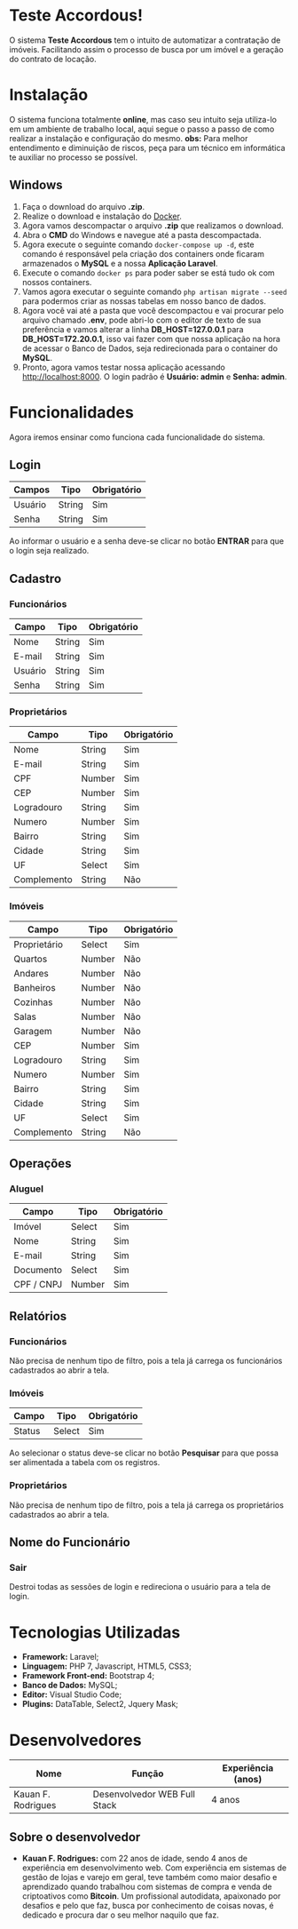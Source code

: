 ﻿# Teste Accordous!

O sistema **Teste Accordous** tem o intuito de automatizar a contratação de imóveis. Facilitando assim o processo de busca por um imóvel e a geração do contrato de locação.


# Instalação

O sistema funciona totalmente **online**, mas caso seu intuito seja utiliza-lo em um ambiente de trabalho local, aqui segue o passo a passo de como realizar a instalação e configuração do mesmo.
**obs:** Para melhor entendimento e diminuição de riscos, peça para um técnico em informática te auxiliar no processo se possível.

## Windows

 1. Faça o download do arquivo **.zip**.
 2. Realize o download e instalação do [Docker](https://www.docker.com/get-started).
 3. Agora vamos descompactar o arquivo **.zip** que realizamos o download.
 4. Abra o **CMD** do Windows e navegue até a pasta descompactada.
 5. Agora execute o seguinte comando `docker-compose up -d`, este comando é responsável pela criação dos containers onde ficaram armazenados o **MySQL** e a nossa **Aplicação Laravel**.
 6. Execute o comando `docker ps` para poder saber se está tudo ok com nossos containers.
 7. Vamos agora executar o seguinte comando `php artisan migrate --seed` para podermos criar as nossas tabelas em nosso banco de dados.
 8. Agora você vai até a pasta que você descompactou e vai procurar pelo arquivo chamado **.env**, pode abri-lo com o editor de texto de sua preferência e vamos alterar a linha **DB_HOST=127.0.0.1** para **DB_HOST=172.20.0.1**, isso vai fazer com que nossa aplicação na hora de acessar o Banco de Dados, seja redirecionada para o container do **MySQL**.
 9. Pronto, agora vamos testar nossa aplicação acessando [http://localhost:8000](http://localhost:8000). O login padrão é **Usuário: admin** e **Senha: admin**.

# Funcionalidades
Agora iremos ensinar como funciona cada funcionalidade do sistema.

## Login

| Campos | Tipo  | Obrigatório |
|--|--|--|
| Usuário | String | Sim |
| Senha | String | Sim |

Ao informar o usuário e a senha deve-se clicar no botão **ENTRAR** para que o login seja realizado.

## Cadastro

### Funcionários

| Campo | Tipo | Obrigatório |
|--|--|--|
| Nome | String | Sim |
| E-mail | String | Sim |
| Usuário | String | Sim |
| Senha | String | Sim

### Proprietários

| Campo | Tipo | Obrigatório |
|--|--|--|
| Nome | String | Sim |
| E-mail | String | Sim |
| CPF | Number | Sim |
| CEP | Number | Sim |
| Logradouro | String | Sim | 
| Numero | Number | Sim | 
| Bairro | String | Sim |
| Cidade | String | Sim |
| UF | Select | Sim |
| Complemento | String | Não |

### Imóveis

| Campo | Tipo | Obrigatório |
|--|--|--|
| Proprietário | Select | Sim |
| Quartos | Number | Não |
| Andares | Number | Não |
| Banheiros | Number | Não |
| Cozinhas | Number | Não |
| Salas | Number | Não |
| Garagem | Number | Não |
| CEP | Number | Sim |
| Logradouro | String | Sim | 
| Numero | Number | Sim | 
| Bairro | String | Sim |
| Cidade | String | Sim |
| UF | Select | Sim |
| Complemento | String | Não |

## Operações

### Aluguel

| Campo | Tipo | Obrigatório |
|--|--|--|
| Imóvel | Select | Sim |
| Nome | String | Sim |
| E-mail | String | Sim |
| Documento | Select | Sim |
| CPF / CNPJ | Number | Sim |

## Relatórios

### Funcionários

Não precisa de nenhum tipo de filtro, pois a tela já carrega os funcionários cadastrados ao abrir a tela.

### Imóveis

| Campo | Tipo | Obrigatório |
|--|--|--|
| Status | Select | Sim |

Ao selecionar o status deve-se clicar no botão **Pesquisar** para que possa ser alimentada a tabela com os registros.

### Proprietários

Não precisa de nenhum tipo de filtro, pois a tela já carrega os proprietários cadastrados ao abrir a tela.

## Nome do Funcionário

### Sair

Destroi todas as sessões de login e redireciona o usuário para a tela de login.

# Tecnologias Utilizadas

 - **Framework:** Laravel;
 - **Linguagem:** PHP 7, Javascript, HTML5, CSS3;
 - **Framework Front-end:** Bootstrap 4;
 - **Banco de Dados:** MySQL;
 - **Editor:** Visual Studio Code;
 - **Plugins:** DataTable, Select2, Jquery Mask;

# Desenvolvedores

| Nome | Função | Experiência (anos) |
|--|--|--|
| Kauan F. Rodrigues | Desenvolvedor WEB Full Stack | 4 anos |

## Sobre o desenvolvedor

 - **Kauan F. Rodrigues:** com 22 anos de idade, sendo 4 anos de experiência em desenvolvimento web. Com experiência em sistemas de gestão de lojas e varejo em geral, teve também como maior desafio e aprendizado quando trabalhou com sistemas de compra e venda de criptoativos como **Bitcoin**. Um profissional autodidata, apaixonado por desafios e pelo que faz, busca por conhecimento de coisas novas, é dedicado e procura dar o seu melhor naquilo que faz.
